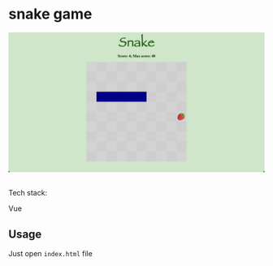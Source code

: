 # snake game

![Image cannot be loaded](./assets/game-screen.jpeg "Title")

##

Tech stack:

Vue

## Usage

Just open `index.html` file
